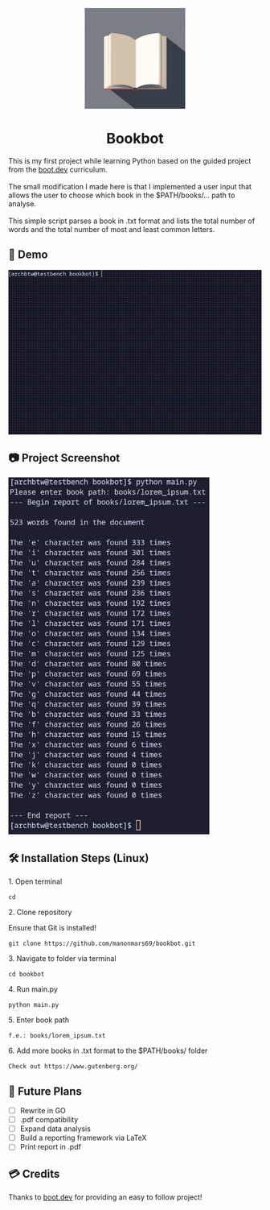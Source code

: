 <p align="center" id="bookimg"><img src="https://github.com/manonmars69/bookbot/blob/main/media/book.jpg" alt="bookbot" width="200px"></p>
<h1 align="center" id="title">Bookbot</h1>

<p id="description">This is my first project while learning Python based on the guided project from the <a href="boot.dev">boot.dev</a> curriculum. <br/> <br/> The small modification I made here is that I implemented a user input that allows the user to choose which book in the $PATH/books/... path to analyse. <br/> <br/> This simple script parses a book in .txt format and lists the total number of words and the total number of most and least common letters.</p>

<h2>🚀 Demo</h2>

![til](https://github.com/manonmars69/bookbot/blob/main/media/demo.gif)

<h2>📷 Project Screenshot</h2>

<img src="https://github.com/manonmars69/bookbot/blob/main/media/demo.png?raw=true" alt="project-screenshot" width="400px" >

<h2>🛠️ Installation Steps (Linux)</h2>

<p>1. Open terminal</p>

```
cd
```

<p>2. Clone repository</p>
Ensure that Git is installed!

```
git clone https://github.com/manonmars69/bookbot.git
```

<p>3. Navigate to folder via terminal</p>

```
cd bookbot
```

<p>4. Run main.py</p>

```
python main.py 
```

<p>5. Enter book path</p>

```
f.e.: books/lorem_ipsum.txt
```

<p>6. Add more books in .txt format to the $PATH/books/ folder</p>

```
Check out https://www.gutenberg.org/
```

<h2>🔮 Future Plans</h2>

- [ ] Rewrite in GO
- [ ] .pdf compatibility 
- [ ] Expand data analysis 
- [ ] Build a reporting framework via LaTeX
- [ ] Print report in .pdf 

<h2>💳 Credits</h2>

Thanks to <a href="boot.dev">boot.dev</a> for providing an easy to follow project!